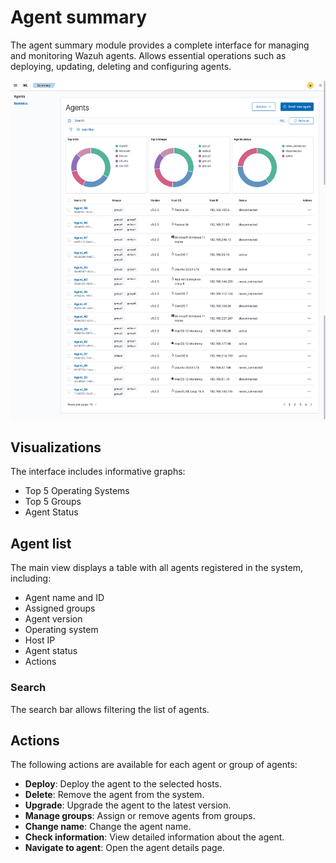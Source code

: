 # Agent summary

The agent summary module provides a complete interface for managing and monitoring Wazuh agents. Allows essential operations such as deploying, updating, deleting and configuring agents.

![Agent summary](agent-summary.png)

## Visualizations

The interface includes informative graphs:

- Top 5 Operating Systems
- Top 5 Groups
- Agent Status

## Agent list

The main view displays a table with all agents registered in the system, including:

- Agent name and ID
- Assigned groups
- Agent version
- Operating system
- Host IP
- Agent status
- Actions

### Search

The search bar allows filtering the list of agents.

## Actions

The following actions are available for each agent or group of agents:

- **Deploy**: Deploy the agent to the selected hosts.
- **Delete**: Remove the agent from the system.
- **Upgrade**: Upgrade the agent to the latest version.
- **Manage groups**: Assign or remove agents from groups.
- **Change name**: Change the agent name.
- **Check information**: View detailed information about the agent.
- **Navigate to agent**: Open the agent details page.
